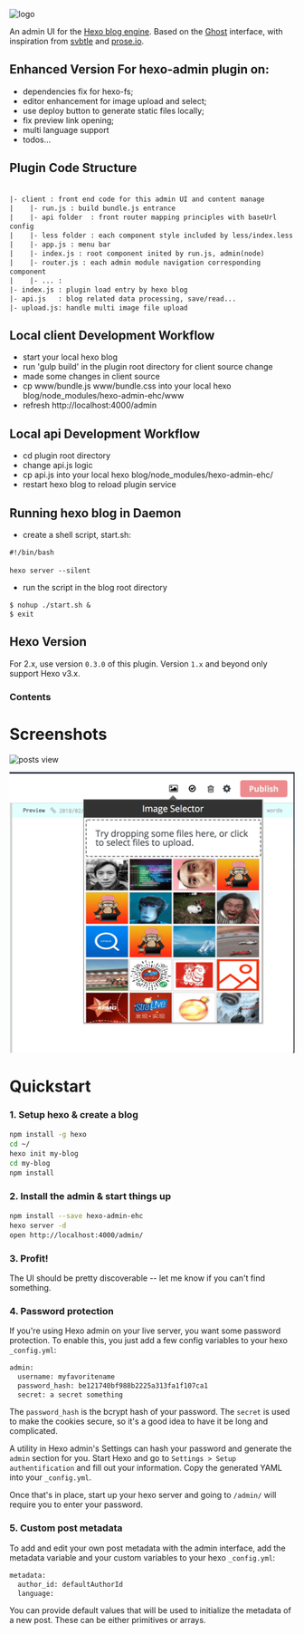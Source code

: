 ![logo](docs/logo.png?raw=true)

An admin UI for the [Hexo blog engine](http://hexo.io). Based on the [Ghost](http://ghost.org) interface, with inspiration from [svbtle](http://svbtle.com) and [prose.io](http://prose.io).

## Enhanced Version For hexo-admin plugin on:

- dependencies fix for hexo-fs;
- editor enhancement for image upload and select;
- use deploy button to generate static files locally;
- fix preview link opening;
- multi language support
- todos...

## Plugin Code Structure

```

|- client : front end code for this admin UI and content manage
|    |- run.js : build bundle.js entrance
|    |- api folder  : front router mapping principles with baseUrl config
|    |- less folder : each component style included by less/index.less
|    |- app.js : menu bar
|    |- index.js : root component inited by run.js, admin(node)
|    |- router.js : each admin module navigation corresponding component
|    |- ... :
|- index.js : plugin load entry by hexo blog
|- api.js   : blog related data processing, save/read...
|- upload.js: handle multi image file upload

```

## Local client Development Workflow

- start your local hexo blog
- run 'gulp build' in the plugin root directory for client source change
- made some changes in client source
- cp www/bundle.js www/bundle.css into your local hexo blog/node_modules/hexo-admin-ehc/www
- refresh http://localhost:4000/admin

## Local api Development Workflow

- cd plugin root directory
- change api.js logic
- cp api.js into your local hexo blog/node_modules/hexo-admin-ehc/
- restart hexo blog to reload plugin service

## Running hexo blog in Daemon

- create a shell script, start.sh:

```
#!/bin/bash

hexo server --silent
```

- run the script in the blog root directory

```
$ nohup ./start.sh &
$ exit
```


## Hexo Version

For 2.x, use version `0.3.0` of this plugin. Version `1.x` and beyond only
support Hexo v3.x.

### Contents

# Screenshots
![posts view](docs/pasted-0.png?raw=true)

![editor view](docs/Snip20180305_3.png?raw=true)

# Quickstart
### 1. Setup hexo & create a blog
```sh
npm install -g hexo
cd ~/
hexo init my-blog
cd my-blog
npm install
```
### 2. Install the admin & start things up
```sh
npm install --save hexo-admin-ehc
hexo server -d
open http://localhost:4000/admin/
```
### 3. Profit!
The UI should be pretty discoverable -- let me know if you can't find something.

### 4. Password protection
If you're using Hexo admin on your live server, you want some password
protection. To enable this, you just add a few config variables to your hexo
`_config.yml`:

```
admin:
  username: myfavoritename
  password_hash: be121740bf988b2225a313fa1f107ca1
  secret: a secret something
```

The `password_hash` is the bcrypt hash of your password. The `secret` is used
to make the cookies secure, so it's a good idea to have it be long and
complicated.

A utility in Hexo admin's Settings can hash your password and generate the `admin`
section for you. Start Hexo and go to `Settings > Setup authentification`
and fill out your information. Copy the generated YAML into your `_config.yml`.

Once that's in place, start up your hexo server and going to `/admin/` will
require you to enter your password.

### 5. Custom post metadata
To add and edit your own post metadata with the admin interface, add the
metadata variable and your custom variables to your hexo `_config.yml`:
```
metadata:
  author_id: defaultAuthorId
  language:
```
You can provide default values that will be used to initialize the metadata
of a new post. These can be either primitives or arrays.
